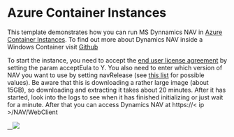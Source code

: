 # Azure Container Instances

This template demonstrates how you can run MS Dynnamics NAV in [Azure Container Instances](https://docs.microsoft.com/en-us/azure/container-instances/). To find out more about Dynamics NAV inside a Windows Container visit [Github](https://github.com/microsoft/nav-docker)

To start the instance, you need to accept the [end user license agreement](https://go.microsoft.com/fwlink/?linkid=861843) by setting the param acceptEula to Y. You also need to enter which version of NAV you want to use by setting navRelease (see [this list](https://hub.docker.com/r/microsoft/dynamics-nav/tags/) for possible values). Be aware that this is downloading a rather large image (about 15GB), so downloading and extracting it takes about 20 minutes. After it has started, look into the logs to see when it has finished initializing or just wait for a minute. After that you can access Dynamics NAV at https://< ip >/NAV/WebClient

<a href="https://portal.azure.com/#create/Microsoft.Template/uri/https%3A%2F%2Fraw.githubusercontent.com%2FAzure%2Fazure-quickstart-templates%2Fmaster%2F101-aci-dynamicsnav%2Fazuredeploy.json" target="_blank">
    <img src="http://azuredeploy.net/deploybutton.png"/>
</a>
